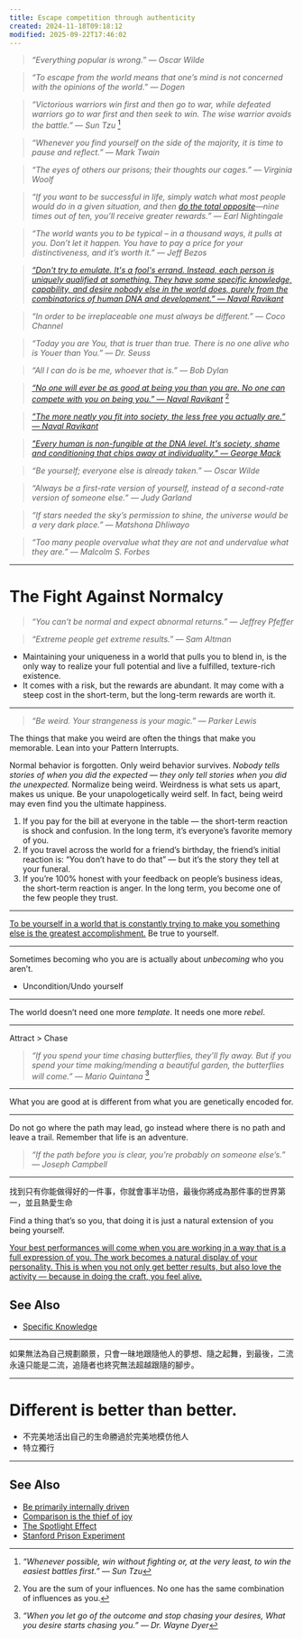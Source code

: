 ```yaml
---
title: Escape competition through authenticity
created: 2024-11-18T09:18:12
modified: 2025-09-22T17:46:02
---
```


> _“Everything popular is wrong.” — Oscar Wilde_

> _“To escape from the world means that one’s mind is not concerned with the opinions of the world.” — Dogen_

> _“Victorious warriors win first and then go to war, while defeated warriors go to war first and then seek to win. The wise warrior avoids the battle.” — Sun Tzu_ [^1]

> _“Whenever you find yourself on the side of the majority, it is time to pause and reflect.” — Mark Twain_

> _“The eyes of others our prisons; their thoughts our cages.” — Virginia Woolf_

> _“If you want to be successful in life, simply watch what most people would do in a given situation, and then [do the total opposite](https://www.youtube.com/watch?v=1Y_6fZGSOQI)—nine times out of ten, you’ll receive greater rewards.” — Earl Nightingale_

> _“The world wants you to be typical – in a thousand ways, it pulls at you. Don’t let it happen. You have to pay a price for your distinctiveness, and it’s worth it.” — Jeff Bezos_

> _[“Don't try to emulate. It's a fool's errand. Instead, each person is uniquely qualified at something. They have some specific knowledge, capability, and desire nobody else in the world does, purely from the combinatorics of human DNA and development.” — Naval Ravikant](https://nav.al/competition-authenticity)_

> _“In order to be irreplaceable one must always be different.” — Coco Channel_

> _“Today you are You, that is truer than true. There is no one alive who is Youer than You.” ― Dr. Seuss_

> _“All I can do is be me, whoever that is.” — Bob Dylan_

> _[“No one will ever be as good at being you than you are. No one can compete with you on being you.” — Naval Ravikant](https://x.com/naval/status/797865441783709696)_ [^2]

> _[”The more neatly you fit into society, the less free you actually are.” — Naval Ravikant](https://x.com/naval/status/1319054238362730496)_

> _["Every human is non-fungible at the DNA level. It's society, shame and conditioning that chips away at individuality." — George Mack](https://x.com/george__mack/status/1731285742410752077)_

> _“Be yourself; everyone else is already taken.” — Oscar Wilde_

> _“Always be a first-rate version of yourself, instead of a second-rate version of someone else.” — Judy Garland_

> _“If stars needed the sky’s permission to shine, the universe would be a very dark place.” — Matshona Dhliwayo_

> _“Too many people overvalue what they are not and undervalue what they are.” — Malcolm S. Forbes_

---

# The Fight Against Normalcy

> _“You can’t be normal and expect abnormal returns.” — Jeffrey Pfeffer_

> _“Extreme people get extreme results.” — Sam Altman_

* Maintaining your uniqueness in a world that pulls you to blend in, is the only way to realize your full potential and live a fulfilled, texture-rich existence.
* It comes with a risk, but the rewards are abundant. It may come with a steep cost in the short-term, but the long-term rewards are worth it.

---

> _“Be weird. Your strangeness is your magic.” — Parker Lewis_

The things that make you weird are often the things that make you memorable. Lean into your Pattern Interrupts.

Normal behavior is forgotten. Only weird behavior survives. _Nobody tells stories of when you did the expected — they only tell stories when you did the unexpected._ Normalize being weird. Weirdness is what sets us apart, makes us unique. Be your unapologetically weird self. In fact, being weird may even find you the ultimate happiness.

1. If you pay for the bill at everyone in the table — the short-term reaction is shock and confusion. In the long term, it’s everyone’s favorite memory of you.
2. If you travel across the world for a friend’s birthday, the friend’s initial reaction is: “You don’t have to do that” — but it’s the story they tell at your funeral.
3. If you’re 100% honest with your feedback on people’s business ideas, the short-term reaction is anger. In the long term, you become one of the few people they trust.

---

[To be yourself in a world that is constantly trying to make you something else is the greatest accomplishment.](https://www.goodreads.com/quotes/876-to-be-yourself-in-a-world-that-is-constantly-trying) Be true to yourself.

---

Sometimes becoming who you are is actually about _unbecoming_ who you aren’t.

* Uncondition/Undo yourself

---

The world doesn’t need one more _template_. It needs one more _rebel_.

---

Attract \> Chase

> _“If you spend your time chasing butterflies, they’ll fly away. But if you spend your time making/mending a beautiful garden, the butterflies will come.” — Mario Quintana_ [^3]

---

What you are good at is different from what you are genetically encoded for.

---

Do not go where the path may lead, go instead where there is no path and leave a trail. Remember that life is an adventure.

> _“If the path before you is clear, you’re probably on someone else’s.” — Joseph Campbell_

---

找到只有你能做得好的一件事，你就會事半功倍，最後你將成為那件事的世界第一，並且熱愛生命

Find a thing that’s so you, that doing it is just a natural extension of you being yourself.

[Your best performances will come when you are working in a way that is a full expression of you. The work becomes a natural display of your personality. This is when you not only get better results, but also love the activity — because in doing the craft, you feel alive.](https://jamesclear.com/3-2-1/january-30-2025)

## See Also

* [Specific Knowledge](specific-knowledge.md)

---

如果無法為自己規劃願景，只會一昧地跟隨他人的夢想、隨之起舞，到最後，二流永遠只能是二流，追隨者也終究無法超越跟隨的腳步。

---

# Different is better than better.

* 不完美地活出自己的生命勝過於完美地模仿他人
* 特立獨行

---

## See Also

* [Be primarily internally driven](be-primarily-internally-driven-with-intrinsic-motivation.md)
* [Comparison is the thief of joy](comparison-is-the-thief-of-joy.md)
* [The Spotlight Effect](The%20Spotlight%20Effect.md)
* [Stanford Prison Experiment](stanford-prison-experiment.md)

[^1]: _“Whenever possible, win without fighting or, at the very least, to win the easiest battles first.” — Sun Tzu_
[^2]: You are the sum of your influences. No one has the same combination of influences as you.
[^3]: _“When you let go of the outcome and stop chasing your desires, What you desire starts chasing you.” — Dr. Wayne Dyer_
